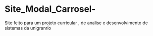 # Site_Modal_Carrosel-
Site feito para um projeto curricular , de analise e desenvolvimento de sistemas da unigranrio
